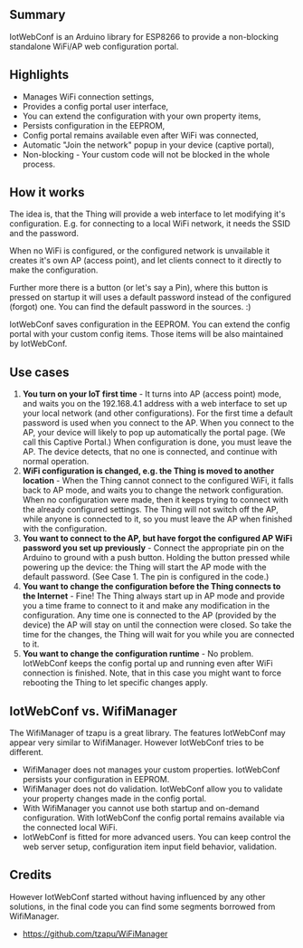 ## Summary
IotWebConf is an Arduino library for ESP8266 to provide a non-blocking standalone WiFi/AP web configuration portal.

## Highlights
  - Manages WiFi connection settings,
  - Provides a config portal user interface,
  - You can extend the configuration with your own property items,
  - Persists configuration in the EEPROM,
  - Config portal remains available even after WiFi was connected,
  - Automatic "Join the network" popup in your device (captive portal),
  - Non-blocking - Your custom code will not be blocked in the whole process.

## How it works
The idea is, that the Thing will provide a web interface to let modifying it's configuration. E.g. for connecting to a local WiFi network, it needs the SSID and the password.

When no WiFi is configured, or the configured network is unvailable it creates it's own AP (access point), and let clients connect to it directly to make the configuration.

Further more there is a button (or let's say a Pin), where this button is pressed on startup it will uses a default password instead of the configured (forgot) one.
You can find the default password in the sources. :)

IotWebConf saves configuration in the EEPROM. You can extend the config portal with your custom config items. Those items will be also maintained by IotWebConf.

## Use cases
  1. **You turn on your IoT first time** - It turns into AP (access point) mode, and waits you on the 192.168.4.1 address with a web interface to set up your local network (and other configurations). For the first time a default password is used when you connect to the AP. When you connect to the AP, your device will likely to pop up automatically the portal page. (We call this Captive Portal.) When configuration is done, you must leave the AP. The device detects, that no one is connected, and continue with normal operation.
  1. **WiFi configuration is changed, e.g. the Thing is moved to another location** - When the Thing cannot connect to the configured WiFi, it falls back to AP mode, and waits you to change the network configuration. When no configuration were made, then it keeps trying to connect with the already configured settings. The Thing will not switch off the AP, while anyone is connected to it, so you must leave the AP when finished with the configuration.
  1. **You want to connect to the AP, but have forgot the configured AP WiFi password you set up previously** - Connect the appropriate pin on the Arduino to ground with a push button. Holding the button pressed while powering up the device: the Thing will start the AP mode with the default password. (See Case 1. The pin is configured in the code.)
  1. **You want to change the configuration before the Thing connects to the Internet** - Fine! The Thing always start up in AP mode and provide you a time frame to connect to it and make any modification in the configuration. Any time one is connected to the AP (provided by the device) the AP will stay on until the connection were closed. So take the time for the changes, the Thing will wait for you while you are connected to it.
  1. **You want to change the configuration runtime** - No problem. IotWebConf keeps the config portal up and running even after WiFi connection is finished. Note, that in this case you might want to force rebooting the Thing to let specific changes apply.

## IotWebConf vs. WifiManager
The WifiManager of tzapu is a great library. The features IotWebConf may appear very similar to WifiManager. However IotWebConf tries to be different.
  - WifiManager does not manages your custom properties. IotWebConf persists your configuration in EEPROM.
  - WifiManager does not do validation. IotWebConf allow you to validate your property changes made in the config portal.
  - With WifiManager you cannot use both startup and on-demand configuration. With IotWebConf the config portal remains available via the connected local WiFi.
  - IotWebConf is fitted for more advanced users. You can keep control the web server setup, configuration item input field behavior, validation.

## Credits
However IotWebConf started without having influenced by any other solutions, in the final code you can find some segments borrowed from WifiManager.
  - https://github.com/tzapu/WiFiManager

